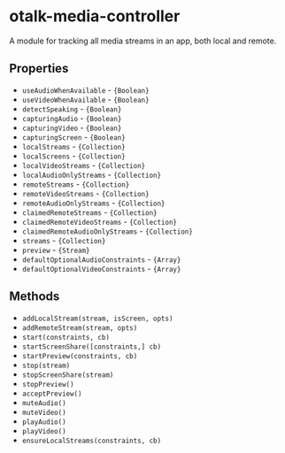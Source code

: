 # otalk-media-controller

A module for tracking all media streams in an app, both local and remote.

## Properties

- `useAudioWhenAvailable` - `{Boolean}`
- `useVideoWhenAvailable` - `{Boolean}`
- `detectSpeaking` - `{Boolean}`
- `capturingAudio` - `{Boolean}`
- `capturingVideo` - `{Boolean}`
- `capturingScreen` - `{Boolean}`
- `localStreams` - `{Collection}`
- `localScreens` - `{Collection}`
- `localVideoStreams` - `{Collection}`
- `localAudioOnlyStreams` - `{Collection}`
- `remoteStreams` - `{Collection}`
- `remoteVideoStreams` - `{Collection}`
- `remoteAudioOnlyStreams` - `{Collection}`
- `claimedRemoteStreams` - `{Collection}`
- `claimedRemoteVideoStreams` - `{Collection}`
- `claimedRemoteAudioOnlyStreams` - `{Collection}`
- `streams` - `{Collection}`
- `preview` - `{Stream}`
- `defaultOptionalAudioConstraints` - `{Array}`
- `defaultOptionalVideoConstraints` - `{Array}`

## Methods

- `addLocalStream(stream, isScreen, opts)`
- `addRemoteStream(stream, opts)`
- `start(constraints, cb)`
- `startScreenShare([constraints,] cb)`
- `startPreview(constraints, cb)`
- `stop(stream)`
- `stopScreenShare(stream)`
- `stopPreview()`
- `acceptPreview()`
- `muteAudio()`
- `muteVideo()`
- `playAudio()`
- `playVideo()`
- `ensureLocalStreams(constraints, cb)`
